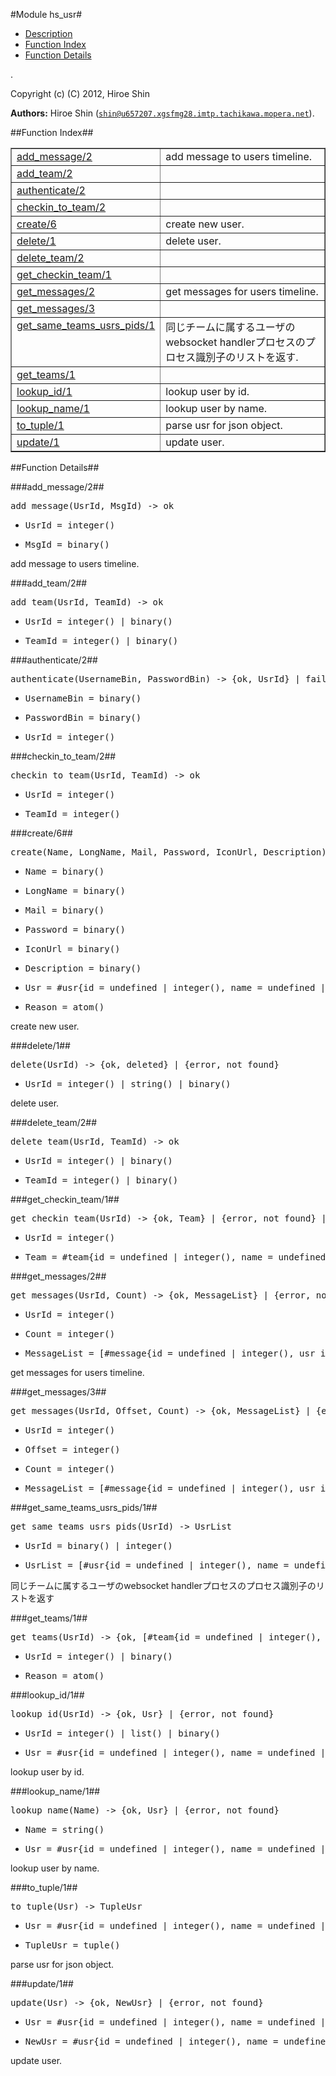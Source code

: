 

#Module hs_usr#
* [Description](#description)
* [Function Index](#index)
* [Function Details](#functions)


.

Copyright (c) (C) 2012, Hiroe Shin

__Authors:__ Hiroe Shin ([`shin@u657207.xgsfmg28.imtp.tachikawa.mopera.net`](mailto:shin@u657207.xgsfmg28.imtp.tachikawa.mopera.net)).<a name="index"></a>

##Function Index##


<table width="100%" border="1" cellspacing="0" cellpadding="2" summary="function index"><tr><td valign="top"><a href="#add_message-2">add_message/2</a></td><td>add message to users timeline.</td></tr><tr><td valign="top"><a href="#add_team-2">add_team/2</a></td><td></td></tr><tr><td valign="top"><a href="#authenticate-2">authenticate/2</a></td><td></td></tr><tr><td valign="top"><a href="#checkin_to_team-2">checkin_to_team/2</a></td><td></td></tr><tr><td valign="top"><a href="#create-6">create/6</a></td><td>create new user.</td></tr><tr><td valign="top"><a href="#delete-1">delete/1</a></td><td>delete user.</td></tr><tr><td valign="top"><a href="#delete_team-2">delete_team/2</a></td><td></td></tr><tr><td valign="top"><a href="#get_checkin_team-1">get_checkin_team/1</a></td><td></td></tr><tr><td valign="top"><a href="#get_messages-2">get_messages/2</a></td><td>get messages for users timeline.</td></tr><tr><td valign="top"><a href="#get_messages-3">get_messages/3</a></td><td></td></tr><tr><td valign="top"><a href="#get_same_teams_usrs_pids-1">get_same_teams_usrs_pids/1</a></td><td>
同じチームに属するユーザのwebsocket handlerプロセスのプロセス識別子のリストを返す.</td></tr><tr><td valign="top"><a href="#get_teams-1">get_teams/1</a></td><td></td></tr><tr><td valign="top"><a href="#lookup_id-1">lookup_id/1</a></td><td>lookup user by id.</td></tr><tr><td valign="top"><a href="#lookup_name-1">lookup_name/1</a></td><td>lookup user by name.</td></tr><tr><td valign="top"><a href="#to_tuple-1">to_tuple/1</a></td><td>parse usr for json object.</td></tr><tr><td valign="top"><a href="#update-1">update/1</a></td><td>update user.</td></tr></table>


<a name="functions"></a>

##Function Details##

<a name="add_message-2"></a>

###add_message/2##


<pre>add_message(UsrId, MsgId) -&gt; ok</pre>
<ul class="definitions"><li><pre>UsrId = integer()</pre></li><li><pre>MsgId = binary()</pre></li></ul>

add message to users timeline.<a name="add_team-2"></a>

###add_team/2##


<pre>add_team(UsrId, TeamId) -&gt; ok</pre>
<ul class="definitions"><li><pre>UsrId = integer() | binary()</pre></li><li><pre>TeamId = integer() | binary()</pre></li></ul>

<a name="authenticate-2"></a>

###authenticate/2##


<pre>authenticate(UsernameBin, PasswordBin) -&gt; {ok, UsrId} | failure</pre>
<ul class="definitions"><li><pre>UsernameBin = binary()</pre></li><li><pre>PasswordBin = binary()</pre></li><li><pre>UsrId = integer()</pre></li></ul>

<a name="checkin_to_team-2"></a>

###checkin_to_team/2##


<pre>checkin_to_team(UsrId, TeamId) -&gt; ok</pre>
<ul class="definitions"><li><pre>UsrId = integer()</pre></li><li><pre>TeamId = integer()</pre></li></ul>

<a name="create-6"></a>

###create/6##


<pre>create(Name, LongName, Mail, Password, IconUrl, Description) -&gt; {ok, Usr} | {error, Reason}</pre>
<ul class="definitions"><li><pre>Name = binary()</pre></li><li><pre>LongName = binary()</pre></li><li><pre>Mail = binary()</pre></li><li><pre>Password = binary()</pre></li><li><pre>IconUrl = binary()</pre></li><li><pre>Description = binary()</pre></li><li><pre>Usr = #usr{id = undefined | integer(), name = undefined | string(), longname = string(), email = undefined | string(), password = undefined | binary(), password_seed = undefined | binary(), icon_url = string(), lat = string(), lng = string(), description = string(), created_at = undefined | non_neg_integer()}</pre></li><li><pre>Reason = atom()</pre></li></ul>

create new user.<a name="delete-1"></a>

###delete/1##


<pre>delete(UsrId) -&gt; {ok, deleted} | {error, not_found}</pre>
<ul class="definitions"><li><pre>UsrId = integer() | string() | binary()</pre></li></ul>

delete user.<a name="delete_team-2"></a>

###delete_team/2##


<pre>delete_team(UsrId, TeamId) -&gt; ok</pre>
<ul class="definitions"><li><pre>UsrId = integer() | binary()</pre></li><li><pre>TeamId = integer() | binary()</pre></li></ul>

<a name="get_checkin_team-1"></a>

###get_checkin_team/1##


<pre>get_checkin_team(UsrId) -&gt; {ok, Team} | {error, not_found} | {error, not_checkin_user}</pre>
<ul class="definitions"><li><pre>UsrId = integer()</pre></li><li><pre>Team = #team{id = undefined | integer(), name = undefined | string(), owner_id = undefined | integer(), icon_url = string(), description = string(), status = integer(), status_description = string(), created_at = undefined | non_neg_integer()}</pre></li></ul>

<a name="get_messages-2"></a>

###get_messages/2##


<pre>get_messages(UsrId, Count) -&gt; {ok, MessageList} | {error, not_found}</pre>
<ul class="definitions"><li><pre>UsrId = integer()</pre></li><li><pre>Count = integer()</pre></li><li><pre>MessageList = [#message{id = undefined | integer(), usr_id = undefined | integer(), team_id = undefined | integer(), text = undefined | binary(), created_at = undefined | non_neg_integer(), lat = undefined | string(), lng = undefined | string()}] | []</pre></li></ul>

get messages for users timeline.<a name="get_messages-3"></a>

###get_messages/3##


<pre>get_messages(UsrId, Offset, Count) -&gt; {ok, MessageList} | {error, not_found}</pre>
<ul class="definitions"><li><pre>UsrId = integer()</pre></li><li><pre>Offset = integer()</pre></li><li><pre>Count = integer()</pre></li><li><pre>MessageList = [#message{id = undefined | integer(), usr_id = undefined | integer(), team_id = undefined | integer(), text = undefined | binary(), created_at = undefined | non_neg_integer(), lat = undefined | string(), lng = undefined | string()}] | []</pre></li></ul>

<a name="get_same_teams_usrs_pids-1"></a>

###get_same_teams_usrs_pids/1##


<pre>get_same_teams_usrs_pids(UsrId) -&gt; UsrList</pre>
<ul class="definitions"><li><pre>UsrId = binary() | integer()</pre></li><li><pre>UsrList = [#usr{id = undefined | integer(), name = undefined | string(), longname = string(), email = undefined | string(), password = undefined | binary(), password_seed = undefined | binary(), icon_url = string(), lat = string(), lng = string(), description = string(), created_at = undefined | non_neg_integer()}] | []</pre></li></ul>


同じチームに属するユーザのwebsocket handlerプロセスのプロセス識別子のリストを返す<a name="get_teams-1"></a>

###get_teams/1##


<pre>get_teams(UsrId) -&gt; {ok, [#team{id = undefined | integer(), name = undefined | string(), owner_id = undefined | integer(), icon_url = string(), description = string(), status = integer(), status_description = string(), created_at = undefined | non_neg_integer()}]} | {error, Reason}</pre>
<ul class="definitions"><li><pre>UsrId = integer() | binary()</pre></li><li><pre>Reason = atom()</pre></li></ul>

<a name="lookup_id-1"></a>

###lookup_id/1##


<pre>lookup_id(UsrId) -&gt; {ok, Usr} | {error, not_found}</pre>
<ul class="definitions"><li><pre>UsrId = integer() | list() | binary()</pre></li><li><pre>Usr = #usr{id = undefined | integer(), name = undefined | string(), longname = string(), email = undefined | string(), password = undefined | binary(), password_seed = undefined | binary(), icon_url = string(), lat = string(), lng = string(), description = string(), created_at = undefined | non_neg_integer()}</pre></li></ul>

lookup user by id.<a name="lookup_name-1"></a>

###lookup_name/1##


<pre>lookup_name(Name) -&gt; {ok, Usr} | {error, not_found}</pre>
<ul class="definitions"><li><pre>Name = string()</pre></li><li><pre>Usr = #usr{id = undefined | integer(), name = undefined | string(), longname = string(), email = undefined | string(), password = undefined | binary(), password_seed = undefined | binary(), icon_url = string(), lat = string(), lng = string(), description = string(), created_at = undefined | non_neg_integer()}</pre></li></ul>

lookup user by name.<a name="to_tuple-1"></a>

###to_tuple/1##


<pre>to_tuple(Usr) -&gt; TupleUsr</pre>
<ul class="definitions"><li><pre>Usr = #usr{id = undefined | integer(), name = undefined | string(), longname = string(), email = undefined | string(), password = undefined | binary(), password_seed = undefined | binary(), icon_url = string(), lat = string(), lng = string(), description = string(), created_at = undefined | non_neg_integer()} | integer()</pre></li><li><pre>TupleUsr = tuple()</pre></li></ul>

parse usr for json object.<a name="update-1"></a>

###update/1##


<pre>update(Usr) -&gt; {ok, NewUsr} | {error, not_found}</pre>
<ul class="definitions"><li><pre>Usr = #usr{id = undefined | integer(), name = undefined | string(), longname = string(), email = undefined | string(), password = undefined | binary(), password_seed = undefined | binary(), icon_url = string(), lat = string(), lng = string(), description = string(), created_at = undefined | non_neg_integer()}</pre></li><li><pre>NewUsr = #usr{id = undefined | integer(), name = undefined | string(), longname = string(), email = undefined | string(), password = undefined | binary(), password_seed = undefined | binary(), icon_url = string(), lat = string(), lng = string(), description = string(), created_at = undefined | non_neg_integer()}</pre></li></ul>

update user.